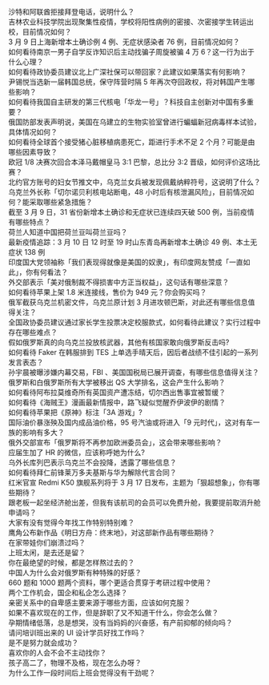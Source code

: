 沙特和阿联酋拒接拜登电话，说明什么？  
吉林农业科技学院出现聚集性疫情，学校将阳性病例的密接、次密接学生转运出校，目前情况如何？  
3 月 9 日上海新增本土确诊例 4 例、无症状感染者 76 例，目前情况如何？  
如何看待南京一男子自学反诈知识后主动找骗子周旋被骗 4 万 6？这一行为出于什么心理？  
如何看待政协委员建议北上广深社保可以带回家？此建议如果落实有何影响？  
尹锡悦当选新一届韩国总统，保守阵营时隔 5 年再次夺回政权，将对韩国产生哪些影响？  
如何看待我国自主研发的第三代核电「华龙一号」？科技自主创新对中国有多重要？  
俄国防部发表声明说，美国在乌建立的生物实验室曾进行蝙蝠新冠病毒样本试验，具体情况如何？  
如何看待全球首个接受猪心脏移植病患死亡，距进行手术不足 2 个月？可能是由哪些因素导致？  
欧冠 1/8 决赛次回合本泽马戴帽皇马 3:1 巴黎，总比分 3:2 晋级，如何评价这场比赛？  
北约官方账号的妇女节推文中，乌克兰女兵被发现佩戴纳粹符号，这说明了什么？  
乌克兰外长称「切尔诺贝利核电站断电，48 小时后有核泄漏风险」，目前情况如何？能采取哪些紧急措施？  
截至 3 月 9 日，31 省份新增本土确诊和无症状已连续四天破 500 例，当前疫情有哪些特点？  
荷兰人知道中国把荷兰豆叫荷兰豆吗？  
最新疫情追踪：3 月 10 日 12 时至 19 时山东青岛再新增本土确诊 49 例、本土无症状 138 例  
印度国大党领袖称「我们表现得就像是美国的奴隶」，有印度网友赞成「一直如此」，你有何看法？  
外交部表示「美对俄制裁不得损害中方正当权益」，这句话有哪些深意？  
如何看待苹果上架 1.8 米连接线，售价为 949 元？你会购买吗？  
俄军截获乌克兰机密文件，乌克兰原计划 3 月进攻顿巴斯，对此还有哪些信息值得关注？  
全国政协委员建议通过家长学生投票决定校服款式，如何看待此建议？实行过程中存在哪些难点？  
假如俄罗斯真的向乌克兰投放核武器，其他有核国家敢向俄罗斯反击吗?  
如何看待 Faker 在韩服排到 TES 上单选手晴天后，因后者战绩不佳引起的一系列发言表态？  
孙宇晨被曝涉嫌内幕交易，FBI 、美国国税局已展开调查，有哪些信息值得关注？  
俄罗斯和白俄罗斯所有大学被移出 QS 大学排名，这会产生什么影响？  
如何看待阿布拉莫维奇所有英国资产遭冻结，切尔西出售事宜被暂缓？  
如何看待《海贼王》漫画最新情报中，路飞疑似觉醒乔伊波伊的剧情？  
如何看待苹果把《原神》标注「3A 游戏」?  
国际油价暴涨殃及国内成品油价格，95 号汽油或将进入「9 元时代」，这对有车一族的影响有多大？  
俄外交部宣布「俄罗斯将不再参加欧洲委员会」，这会带来哪些影响？  
应届生加了 HR 的微信，应该称呼她为什么?  
乌外长库列巴表示乌克兰不会投降，透露了哪些信息？  
如何看待拜仁前锋莱万多夫基斯与华为解除代言合同？  
红米官宣 Redmi K50 旗舰系列将于 3 月 17 日发布，主题为「狠超想象」，你有哪些期待？  
跟老板一起坐经济舱出差，但我有该航司的会员可以免费升舱，我要提前取消升舱申请吗？  
大家有没有觉得今年找工作特别特别难？  
鹰角公布新作品《明日方舟：终末地》，对这部新作品有哪些期待？  
在家带娃你们崩溃过吗？  
上班太闲，是去还是留？  
你在最绝望的时候，都是怎样熬过去的？  
中国人为什么会对俄罗斯有种特殊的好感？  
660 题和 1000 题两个资料，哪个更适合贯穿于考研过程中使用？  
两个工作机会，国企和私企怎么选择？  
亲密关系中的自卑感主要来源于哪些方面，应该如何克服？  
如果不喜欢现在的工作，但是辞职了又不知道干什么，你会怎么做？  
孕期情绪低落，总是想哭，没有当妈妈的兴奋感，有产前抑郁的倾向吗？  
请问培训班出来的 UI 设计学员好找工作吗？  
是不是努力就会成功？  
喜欢你的人会不会不主动找你？  
孩子高二了，物理不及格，现在怎么办呀？  
为什么工作一段时间后上班会觉得没有干劲呢？  
